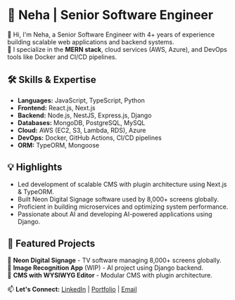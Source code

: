 # 💼 Neha | Senior Software Engineer

👋 Hi, I'm Neha, a Senior Software Engineer with 4+ years of experience building scalable web applications and backend systems.  
🚀 I specialize in the **MERN stack**, cloud services (AWS, Azure), and DevOps tools like Docker and CI/CD pipelines.  

## 🛠️ Skills & Expertise
- **Languages:** JavaScript, TypeScript, Python  
- **Frontend:** React.js, Next.js  
- **Backend:** Node.js, NestJS, Express.js, Django  
- **Databases:** MongoDB, PostgreSQL, MySQL  
- **Cloud:** AWS (EC2, S3, Lambda, RDS), Azure  
- **DevOps:** Docker, GitHub Actions, CI/CD pipelines  
- **ORM:** TypeORM, Mongoose

## 💡 Highlights
- Led development of scalable CMS with plugin architecture using Next.js & TypeORM.  
- Built Neon Digital Signage software used by 8,000+ screens globally.  
- Proficient in building microservices and optimizing system performance.  
- Passionate about AI and developing AI-powered applications using Django.

## 📂 Featured Projects
🔹 **Neon Digital Signage** - TV software managing 8,000+ screens globally.  
🔹 **Image Recognition App** (WIP) - AI project using Django backend.  
🔹 **CMS with WYSIWYG Editor** - Modular CMS with plugin architecture.

📫 **Let's Connect:** [LinkedIn](https://www.linkedin.com/in/neha-prajapati-040a10143/) | [Portfolio](#) | [Email](mailto:pneha2296@gmail.com)
